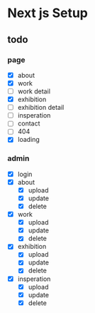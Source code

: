 # Next js Setup

## todo

### page

- [x] about
- [x] work
- [ ] work detail
- [x] exhibition
- [ ] exhibition detail
- [ ] insperation
- [ ] contact
- [ ] 404
- [x] loading

### admin

- [x] login
- [x] about
  - [x] upload
  - [x] update
  - [x] delete
- [x] work
  - [x] upload
  - [x] update
  - [x] delete
- [x] exhibition
  - [x] upload
  - [x] update
  - [x] delete
- [x] insperation
  - [x] upload
  - [x] update
  - [x] delete
